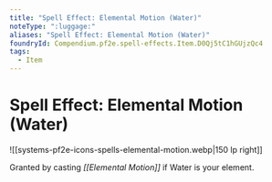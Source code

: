 ```yaml
---
title: "Spell Effect: Elemental Motion (Water)"
noteType: ":luggage:"
aliases: "Spell Effect: Elemental Motion (Water)"
foundryId: Compendium.pf2e.spell-effects.Item.D0Qj5tC1hGUjzQc4
tags:
  - Item
---
```


# Spell Effect: Elemental Motion (Water)
![[systems-pf2e-icons-spells-elemental-motion.webp|150 lp right]]

Granted by casting _[[Elemental Motion]]_ if Water is your element.
